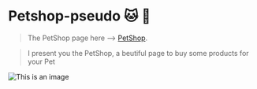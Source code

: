 # Petshop-pseudo :cat: :dog:


>The PetShop page here --> [PetShop](https://celfiew.github.io/PetshopStore_E-commerce/).

> I present you the PetShop, a beutiful page to buy some products for your Pet

![This is an image](https://github.com/celfiew/petshop-pseudo/blob/main/img/celfiew.github.io_petshop-pseudo_.png)

